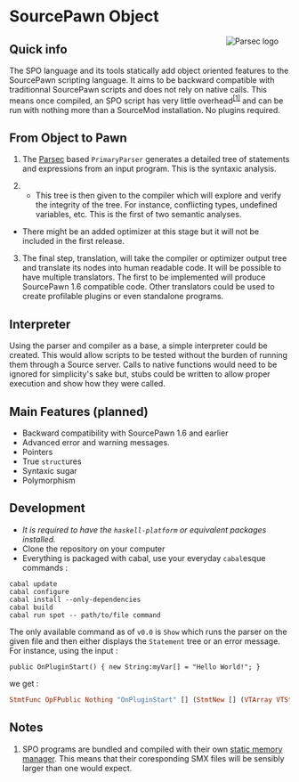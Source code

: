 SourcePawn Object 
====

<a href="https://hackage.haskell.org/package/parsec">
 <img src="http://www.cs.uu.nl/~daan/images/parsec.gif"
      alt="Parsec logo" hspace=20 border=0
      style="float: right; border: none; padding-left: 4pt">
</a>

Quick info
----------
The SPO language and its tools statically add object oriented features to the SourcePawn scripting language. 
It aims to be backward compatible with traditionnal SourcePawn scripts and does not rely on native calls. 
This means once compiled, an SPO script has very little overhead<sup>[[1]](#note1)</sup> and can be run with nothing more than a SourceMod installation. No plugins required.

From Object to Pawn
--------------
1. The [Parsec](http://legacy.cs.uu.nl/daan/parsec.html) based `PrimaryParser` generates a detailed tree of statements and expressions from an input program. This is the syntaxic analysis.

2. * This tree is then given to the compiler which will explore and verify the integrity of the tree. For instance, conflicting types, undefined variables, etc. This is the first of two semantic analyses.
  * There might be an added optimizer at this stage but it will not be included in the first release. 

3. The final step, translation, will take the compiler or optimizer output tree and translate its nodes into human readable code. It will be possible to have multiple translators. The first to be implemented will produce SourcePawn 1.6 compatible code. Other translators could be used to create profilable plugins or even standalone programs.

Interpreter
-----------
Using the parser and compiler as a base, a simple interpreter could be created. This would allow scripts to be tested without the burden of running them through a Source server. Calls to native functions would need to be ignored for simplicity's sake but, stubs could be written to allow proper execution and show how they were called. 

Main Features (planned)
-----------------------
* Backward compatibility with SourcePawn 1.6 and earlier
* Advanced error and warning messages.
* Pointers
* True `struct`ures
* Syntaxic sugar
* Polymorphism

Development
-----
* *It is required to have the `haskell-platform` or equivalent packages installed.*
* Clone the repository on your computer
* Everything is packaged with cabal, use your everyday `cabal`esque commands :
```
cabal update
cabal configure
cabal install --only-dependencies
cabal build
cabal run spot -- path/to/file command
```
   The only available command as of `v0.0` is `Show` which runs the parser on the given file and then either displays the `Statement` tree or an error message. For instance, using the input :
```SourcePawn
public OnPluginStart() { new String:myVar[] = "Hello World!"; }
```
we get :
```Haskell
StmtFunc OpFPublic Nothing "OnPluginStart" [] (StmtNew [] (VTArray VTString (Just 12)) (Just (ExprString "Hello World!")))
```


Notes
-----
1. <a name="note1"></a>SPO programs are bundled and compiled with their own [static memory manager](test/spo/core/memory.sp). This means that their coresponding SMX files will be sensibly larger than one would expect.


